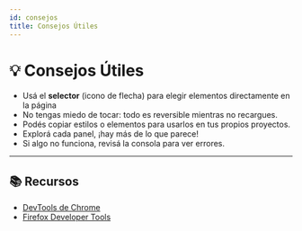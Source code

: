 ```yaml
---
id: consejos
title: Consejos Útiles
---
```


# 💡 Consejos Útiles

- Usá el **selector** (icono de flecha) para elegir elementos directamente en la página
- No tengas miedo de tocar: todo es reversible mientras no recargues.
- Podés copiar estilos o elementos para usarlos en tus propios proyectos.
- Explorá cada panel, ¡hay más de lo que parece!
- Si algo no funciona, revisá la consola para ver errores.

---

## 📚 Recursos

- [DevTools de Chrome](https://developer.chrome.com/docs/devtools/)
- [Firefox Developer Tools](https://developer.mozilla.org/es/docs/Tools)

